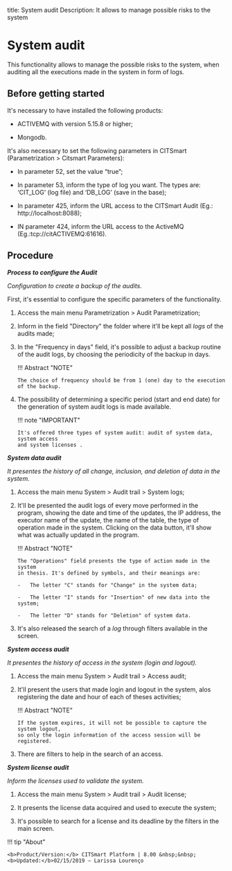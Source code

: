 title:  System audit
Description: It allows to manage possible risks to the system
# System audit

This functionality allows to manage the possible risks to the system, when auditing all the executions made in the system in form of logs.

Before getting started 
-----------------

It's necessary to have installed the following products:

-   ACTIVEMQ with version 5.15.8 or higher;

-   Mongodb.

It's also necessary to set the following parameters in CITSmart (Parametrization \>
Citsmart Parameters):

-   In parameter 52, set the value “true”;

-   In parameter 53, inform the type of log you want. The types are: ‘CIT_LOG’
    (log file) and ‘DB_LOG’ (save in the base);

-   In parameter 425, inform the URL access to the CITSmart Audit (Eg.:
    http://localhost:8088);

-   IN parameter 424, inform the URL access to the ActiveMQ (Eg.:tcp://citACTIVEMQ:61616).

Procedure
------------

***Process to configure the Audit***

*Configuration to create a backup of the audits.*

First, it's essential to configure the specific parameters of the functionality.

1.  Access the main menu Parametrization \> Audit Parametrization;

2.  Inform in the field "Directory" the folder where it'll be kept all *logs* of
    the audits made;

3.  In the "Frequency in days" field, it's possible to adjust a backup routine of
    the audit logs, by choosing the periodicity of the backup in days.

    !!! Abstract "NOTE"

        The choice of frequency should be from 1 (one) day to the execution of the backup.  

4.  The possibility of determining a specific period (start and end date) for the
    generation of system audit logs is made available.

    !!! note "IMPORTANT"

        It's offered three types of system audit: audit of system data, system access
        and system licenses .

***System data audit***

*It presentes the history of all change, inclusion, and deletion of data in the
system.*

1.  Access the main menu System \> Audit trail \> System logs;

2.  It'll be presented the audit logs of every move performed in the program,
    showing the date and time of the updates, the IP address, the executor
    name of the update, the name of the table, the type of operation made in 
    the system. Clicking on the data button, it'll show what was actually updated in the program.

    !!! Abstract "NOTE"  

        The "Operations" field presents the type of action made in the system 
        in thesis. It's defined by symbols, and their meanings are:  
        
        -   The letter "C" stands for "Change" in the system data;  
        
        -   The letter "I" stands for "Insertion" of new data into the system;  

        -   The letter "D" stands for "Deletion" of system data.  

3.  It's also released the search of a *log* through filters available in the screen.

***System access audit***

*It presentes the history of access in the system (login and logout).*

1.  Access the main menu System \>
    Audit trail \> Access audit;

2.  It'll present the users that made login and logout in the system, alos
    registering the date and hour of each of theses activities;

    !!! Abstract "NOTE"  
        
        If the system expires, it will not be possible to capture the system logout,
        so only the login information of the access session will be registered.  

3.  There are filters to help in the search of an access.

***System license audit***

*Inform the licenses used to validate the system.*

1.  Access the main menu System \>
    Audit trail \> Audit license;

2.  It presents the license data acquired and used to execute the system;

3.  It's possible to search for a license and its deadline by the filters
    in the main screen.
    
!!! tip "About"

    <b>Product/Version:</b> CITSmart Platform | 8.00 &nbsp;&nbsp;
    <b>Updated:</b>02/15/2019 – Larissa Lourenço
